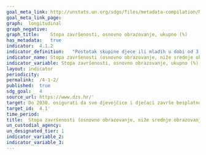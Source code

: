 ```yaml
---	
goal_meta_link:	http://unstats.un.org/sdgs/files/metadata-compilation/Metadata-Goal-4.pdf'
goal_meta_link_page:	
graph:	longitudinal
graph_negative:	
graph_title:	Stopa završenosti, osnovno obrazovanje, ukupno (%)
has_metadata:	true
indicator:	4.1.2
indicator_definition:	"Postotak skupine djece ili mladih u dobi od 3 do 5 godina iznad očekivane dobi za posljednji razred svake razine obrazovanja koji su završili taj razred. Očekivana dob za posljednji razred svake razine obrazovanja je dob u kojoj bi učenici krenuli u razred da su započeli obrazovanje u službenoj osnovnoškolskoj dobi, da su obrazovanje pohađali redovito i napredovali bez ponavljanja ili preskakanja razreda. Izvor: UNESCO"
indicator_name:	Stopa završenosti (osnovno obrazovanje, niže srednje obrazovanje, više srednje obrazovanje)
indicator_variable:	Stopa završenosti, osnovno obrazovanje, ukupno (%)
layout:	indicator
periodicity:	
permalink:	/4-1-2/
published:	true  
sdg_goal:	4
source_url:	https://www.dzs.hr/'
target:	Do 2030. osigurati da sve djevojčice i dječaci završe besplatno, pravično i kvalitetno osnovno i srednje obrazovanje u kojem će steći stvarno korisna znanja
target_id:	4.1'
time_period:	
title:	Stopa završenosti (osnovno obrazovanje, niže srednje obrazovanje, više srednje obrazovanje)
un_custodial_agency:	
un_designated_tier:	1
indicator_variable_2:	
indicator_variable_3:	
---	
```


